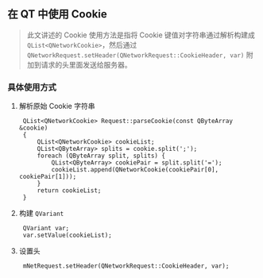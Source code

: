 ## 在 QT 中使用 Cookie

> 此文讲述的 Cookie 使用方法是指将 Cookie 键值对字符串通过解析构建成 `QList<QNetworkCookie>`，然后通过 `QNetworkRequest.setHeader(QNetworkRequest::CookieHeader, var)` 附加到请求的头里面发送给服务器。

### 具体使用方式

1. 解析原始 Cookie 字符串

		QList<QNetworkCookie> Request::parseCookie(const QByteArray &cookie)
		{
		    QList<QNetworkCookie> cookieList;
		    QList<QByteArray> splits = cookie.split(';');
		    foreach (QByteArray split, splits) {
		        QList<QByteArray> cookiePair = split.split('=');
		        cookieList.append(QNetworkCookie(cookiePair[0], cookiePair[1]));
		    }
		    return cookieList;
		}

2. 构建 `QVariant`

		QVariant var;
	    var.setValue(cookieList);

3. 设置头

		mNetRequest.setHeader(QNetworkRequest::CookieHeader, var);
